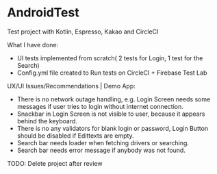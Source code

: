 # AndroidTest
Test project with Kotlin, Espresso, Kakao and CircleCI

What I have done:
- UI tests implemented from scratch( 2 tests for Login, 1 test for the Search)
- Config.yml file created to Run tests on CircleCI + Firebase Test Lab

UX/UI Issues/Recommendations | Demo App:
- There is no network outage handling, e.g. Login Screen needs some messages if user tries to login without internet connection.
- Snackbar in Login Screen is not visible to user, because it appears behind the keyboard.
- There is no any validators for blank login or password, Login Button should be disabled if Edittexts are empty.
- Search bar needs loader when fetching drivers or searching.
- Search bar needs error message if anybody was not found.

TODO: Delete project after review
